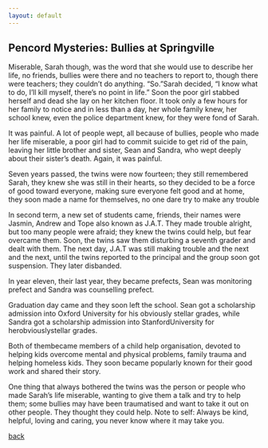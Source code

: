 ```yaml
---
layout: default
---
```


## Pencord Mysteries: Bullies at Springville

Miserable, Sarah though, was the word that she would use to describe her life, no friends, bullies were there and no teachers to report to, though there were teachers; they couldn’t do anything. “So.”Sarah decided, “I know what to do, I’ll kill myself, there’s no point in life.” Soon the poor girl stabbed herself and dead she lay on her kitchen floor. It took only a few hours for her family to notice and in less than a day, her whole family knew, her school knew, even the police department knew, for they were fond of Sarah.

It was painful. A lot of people wept, all because of bullies, people who made her life miserable, a poor girl had to commit suicide to get rid of the pain, leaving her little brother and sister, Sean and Sandra, who wept deeply about their sister’s death. Again, it was painful.  

Seven years passed, the twins were now fourteen; they still remembered Sarah, they knew she was still in their hearts, so they decided to be a force of good toward everyone, making sure everyone felt good and at home, they soon made a name for themselves, no one dare try to make any trouble

In second term, a new set of students came, friends, their names were Jasmin, Andrew and Tope also known as J.A.T. They made trouble alright, but too many people were afraid; they knew the twins could help, but fear overcame them. Soon, the twins saw them disturbing a seventh grader and dealt with them. The next day, J.A.T was still making trouble and the next and the next, until the twins reported to the principal and the group soon got suspension. They later disbanded.

In year eleven, their last year, they became prefects, Sean was monitoring prefect and Sandra was counselling prefect.

Graduation day came and they soon left the school. Sean got a scholarship admission into Oxford University for his obviously stellar grades, while Sandra got a scholarship admission into StanfordUniversity for herobviouslystellar grades.

Both of thembecame members of a child help organisation, devoted to helping kids overcome mental and physical problems, family trauma and helping homeless kids. 
They soon became popularly known for their good work and shared their story.

One thing that always bothered the twins was the person or people who made Sarah’s life miserable, wanting to give them a talk and try to help them; some bullies may have been traumatised and want to take it out on other people. They thought they could help.
Note to self: Always be kind, helpful, loving and caring, you never know where it may take you.


[back](./)

